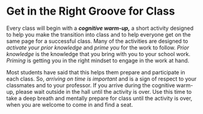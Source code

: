 # Get in the Right Groove for Class

Every class will begin with a ***cognitive warm-up,*** a short activity designed to help you make the transition into class and to help everyone get on the same page for a successful class. Many of the activities are designed to *activate your prior knowledge* and *prime you* for the work to follow. *Prior knowledge* is the knowledge that you bring with you to your school work. *Priming* is getting you in the right mindset to engage in the work at hand.

Most students have said that this helps them prepare and participate in each class. So, *arriving on time is important* and is a sign of respect to your classmates and to your professor. If you arrive during the cognitive warm-up, please wait outside in the hall until the activity is over. Use this time to take a deep breath and mentally prepare for class until the activity is over, when you are welcome to come in and find a seat.